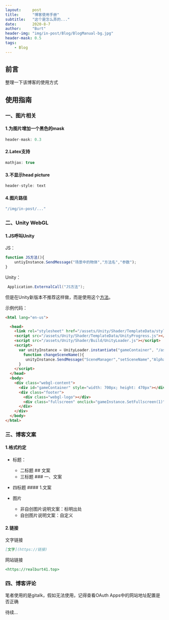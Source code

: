 ```yaml
---
layout:     post
title:      "博客使用手册"
subtitle:   "这个是怎么弄的..."
date:       2020-8-7
author:     "Burt"
header-img: "img/in-post/Blog/BlogManual-bg.jpg"
header-mask: 0.5
tags:
    - Blog
---
```






## 前言

整理一下该博客的使用方式





## 使用指南


### 一、图片相关


#### 1.为图片增加一个黑色的mask

~~~js
header-mask: 0.3
~~~

#### 2.Latex支持

~~~js
mathjax: true
~~~

#### 3.不显示head picture

~~~js
header-style: text 
~~~

#### 4.图片路径

~~~js
"/img/in-post/..."
~~~





### 二、Unity WebGL

#### 1.JS呼叫Unity

JS：

~~~javascript
function JS方法(){
	untiyInstance.SendMessage("场景中的物体","方法名","参数");
}
~~~

Unity：

~~~c#
 Application.ExternalCall("JS方法");
~~~

但是在Unity新版本不推荐这样做，而是使用这个[方法](https://docs.unity3d.com/Manual/webgl-interactingwithbrowserscripting.html)。

示例代码：

~~~html
<html lang="en-us">

  <head>
    <link rel="stylesheet" href="/assets/Unity/Shader/TemplateData/style.css">
    <script src="/assets/Unity/Shader/TemplateData/UnityProgress.js"></script>  
    <script src="/assets/Unity/Shader/Build/UnityLoader.js"></script>
    <script>
      var unityInstance = UnityLoader.instantiate("gameContainer", "/assets/Unity/Shader/Build/Shader.json", {onProgress: UnityProgress});
        function changeSceneName(){
         unityInstance.SendMessage("SceneManager","setSceneName","AlphaBlend");
      }
    </script>
  </head>
  <body>
    <div class="webgl-content">
      <div id="gameContainer" style="width: 700px; height: 470px"></div>
      <div class="footer">
        <div class="webgl-logo"></div>
        <div class="fullscreen" onclick="gameInstance.SetFullscreen(1)"></div>
      </div>
    </div>
  </body>
</html>
~~~





### 三、博客文案

#### 1.格式约定

- 标题：
  - 二标题 ## 文案
  - 三标题 ### 一、文案
- 四标题 #### 1.文案
  
- 图片
  - 非自创图片说明文案：标明出处
  - 自创图片说明文案：自定义

#### 2.链接

文字链接

~~~markdown
[文字](https://链接)
~~~

网站链接

~~~markdown
<https://realburt41.top>
~~~





### 四、博客评论



笔者使用的是gitalk，假如无法使用，记得查看OAuth Apps中的网站地址配置是否正确





待续...